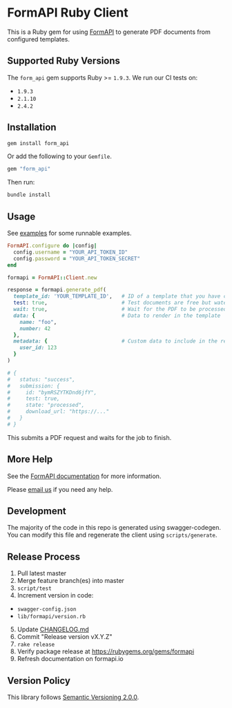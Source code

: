 # FormAPI Ruby Client

This is a Ruby gem for using [FormAPI](https://formapi.io) to generate PDF documents from configured templates.

## Supported Ruby Versions

The `form_api` gem supports Ruby >= `1.9.3`. We run our CI tests on:

* `1.9.3`
* `2.1.10`
* `2.4.2`

## Installation

```bash
gem install form_api
```

Or add the following to your `Gemfile`.

```ruby
gem "form_api"
```

Then run:

```bash
bundle install
```


## Usage

See [examples](examples/) for some runnable examples.

```ruby
FormAPI.configure do |config|
  config.username = "YOUR_API_TOKEN_ID"
  config.password = "YOUR_API_TOKEN_SECRET"
end

formapi = FormAPI::Client.new

response = formapi.generate_pdf(
  template_id: 'YOUR_TEMPLATE_ID',   # ID of a template that you have configured
  test: true,                        # Test documents are free but watermarked
  wait: true,                        # Wait for the PDF to be processed   (default: true)
  data: {                            # Data to render in the template
    name: "foo",
    number: 42
  },
  metadata: {                        # Custom data to include in the request, for your own purposes
    user_id: 123
  }
)

# {
#   status: "success",
#   submission: {
#     id: "bymRSZYTKDnd6jfY",
#     test: true,
#     state: "processed",
#     download_url: "https://..."
#   }
# }
```

This submits a PDF request and waits for the job to finish.


## More Help

See the [FormAPI documentation](https://formapi.io/docs) for more information.

Please [email us](mailto:support@formapi.io) if you need any help.


## Development

The majority of the code in this repo is generated using swagger-codegen.
You can modify this file and regenerate the client using `scripts/generate`.


## Release Process

1. Pull latest master
2. Merge feature branch(es) into master
3. `script/test`
4. Increment version in code:
  - `swagger-config.json`
  - `lib/formapi/version.rb`
5. Update [CHANGELOG.md](CHANGELOG.md)
6. Commit "Release version vX.Y.Z"
7. `rake release`
8. Verify package release at https://rubygems.org/gems/formapi
9. Refresh documentation on formapi.io


## Version Policy

This library follows [Semantic Versioning 2.0.0](http://semver.org).
